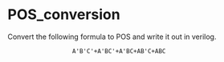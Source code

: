 # POS_conversion
Convert the following formula to POS and write it out in verilog.
                       
                      A'B'C'+A'BC'+A'BC+AB'C+ABC

